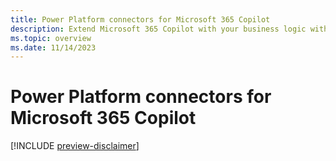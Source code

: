```yaml
---
title: Power Platform connectors for Microsoft 365 Copilot
description: Extend Microsoft 365 Copilot with your business logic with Power Platform connectors
ms.topic: overview
ms.date: 11/14/2023
---
```


# Power Platform connectors for Microsoft 365 Copilot

[!INCLUDE [preview-disclaimer](includes/preview-disclaimer.md)]
